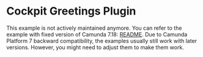 Cockpit Greetings Plugin
========================

This example is not actively maintained anymore. You can refer to the example with fixed version of Camunda 7.18:
[README](https://github.com/camunda/camunda-bpm-examples/blob/7.18/cockpit/cockpit-greetings-plugin/README.md).
Due to Camunda Platform 7 backward compatibility, the examples usually still work with later versions. However, you
might need to adjust them to make them work.